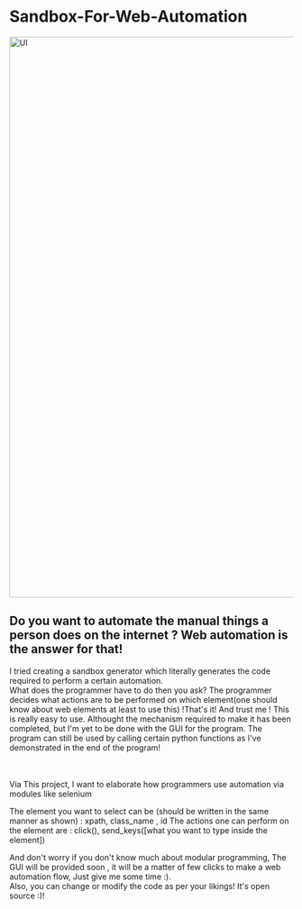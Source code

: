 # Sandbox-For-Web-Automation


<img width="996" alt="UI" src="https://user-images.githubusercontent.com/72745185/134123023-26233b46-2173-43bb-bdb9-d68fa49d8ca9.png">

<h2>Do you want to automate the manual things a person does on the internet ? Web automation is the answer for that!</h2>


I tried creating a sandbox generator which literally generates the code required to perform a certain automation. <br/>
What does the programmer have to do then you ask? The programmer decides what actions are to be performed on which element(one should know about web elements at least to use this) !That's it! And trust me ! This is really easy to use. Althought the mechanism required to make it has been completed, but I'm yet to be done with the GUI for the program. The program can still be used by calling certain python functions as I've demonstrated in the end of the program!

<br/><br/>
Via This project, I want to elaborate how programmers use automation via modules like selenium 
<br/>

The element you want to select can be (should be written in the same manner as shown) : xpath, class_name , id
The actions one can perform on the element are : click(), send_keys([what you want to type inside the element])

And don't worry if you don't know much about modular programming, The GUI will be provided soon , it will be a matter of few clicks to make a web automation flow, Just give me some time :).
<br/>
Also, you can change or modify the code as per your likings! It's open source :)!

